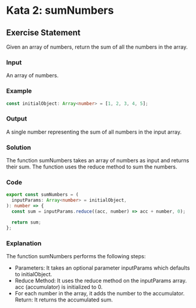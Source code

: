 # Kata 2: sumNumbers

## Exercise Statement

Given an array of numbers, return the sum of all the numbers in the array.

### Input

An array of numbers.

### Example

```typescript
const initialObject: Array<number> = [1, 2, 3, 4, 5];
```

### Output

A single number representing the sum of all numbers in the input array.

### Solution

The function sumNumbers takes an array of numbers as input and returns their sum. The function uses the reduce method to sum the numbers.

### Code

```typescript
export const sumNumbers = (
  inputParams: Array<number> = initialObject,
): number => {
  const sum = inputParams.reduce((acc, number) => acc + number, 0);

  return sum;
};
```

### Explanation

The function sumNumbers performs the following steps:

- Parameters: It takes an optional parameter inputParams which defaults to initialObject.
- Reduce Method: It uses the reduce method on the inputParams array.
  acc (accumulator) is initialized to 0.
- For each number in the array, it adds the number to the accumulator.
  Return: It returns the accumulated sum.
